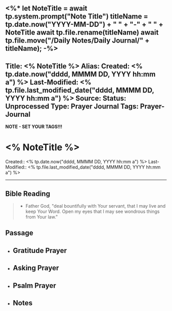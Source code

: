 <%*
let NoteTitle = await tp.system.prompt("Note Title")
titleName = tp.date.now("YYYY-MM-DD") + " " + "-" + " " + NoteTitle 
await tp.file.rename(titleName)
await tp.file.move("/Daily Notes/Daily Journal/" + titleName);
-%>
---
Title: <% NoteTitle %>
Alias:
Created: <% tp.date.now("dddd, MMMM DD, YYYY hh:mm a") %>
Last-Modified: <% tp.file.last_modified_date("dddd, MMMM DD, YYYY hh:mm a") %>
Source: 
Status: Unprocessed
Type: Prayer Journal
Tags:  Prayer-Journal
---

**NOTE - SET YOUR TAGS!!!**


# <% NoteTitle %>

Created:: <% tp.date.now("dddd, MMMM DD, YYYY hh:mm a") %>
Last-Modified:: <% tp.file.last_modified_date("dddd, MMMM DD, YYYY hh:mm a") %>

---

## Bible Reading

> * Father God, "deal bountifully with Your servant, that I may live and keep Your Word. Open my eyes that I may see wondrous things from Your law."
	
## Passage


- **Gratitude Prayer**
	- 


- **Asking Prayer**
	- 


- **Psalm Prayer**
	- 


- **Notes**
	- 


